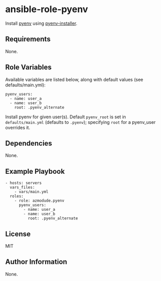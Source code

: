 ansible-role-pyenv
==================

Install [pyenv](https://github.com/yyuu/pyenv) using [pyenv-installer](https://github.com/yyuu/pyenv-installer).

Requirements
------------

None.

Role Variables
--------------

Available variables are listed below, along with default values (see defaults/main.yml):

    pyenv_users:
      - name: user_a
      - name: user_b
        root: .pyenv_alternate

Install pyenv for given user(s). Default `pyenv_root` is set in `defaults/main.yml` (defaults to `.pyenv`); specifying `root` for a pyenv\_user overrides it.

Dependencies
------------

None.

Example Playbook
----------------

    - hosts: servers
      vars_files:
        - vars/main.yml
      roles:
        - role: azmodude.pyenv
          pyenv_users:
            - name: user_a
            - name: user_b
              root: .pyenv_alternate

License
-------

MIT

Author Information
------------------

None.

